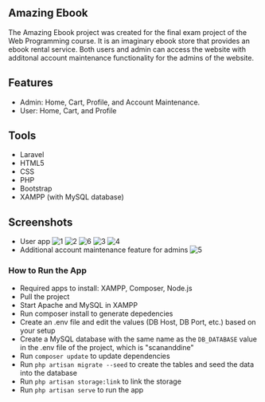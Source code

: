 ## Amazing Ebook

The Amazing Ebook project was created for the final exam project of the Web Programming course. It is an imaginary ebook store that provides an ebook rental service. Both users and admin can access the website with additonal account maintenance functionality for the admins of the website. 


## Features

- Admin: Home, Cart, Profile, and Account Maintenance.
- User: Home, Cart, and Profile


## Tools

- Laravel
- HTML5
- CSS
- PHP
- Bootstrap
- XAMPP (with MySQL database)


## Screenshots

- User app
![1](https://user-images.githubusercontent.com/79920236/170663331-e37cc21d-96ae-4e8f-bdf7-e579257490aa.png)
![2](https://user-images.githubusercontent.com/79920236/170663319-293be6d3-a7d5-4280-bf66-9d1d0a498527.png)
![6](https://user-images.githubusercontent.com/79920236/170663353-a99491d6-85e9-4698-99ff-d942953585ea.png)
![3](https://user-images.githubusercontent.com/79920236/170663381-96a78dbb-48a5-4a73-ab22-2b284ecc9508.png)
![4](https://user-images.githubusercontent.com/79920236/170663389-4e9d7806-955e-417d-8f4d-863c9643d024.png)
- Additional account maintenance feature for admins
![5](https://user-images.githubusercontent.com/79920236/170663376-9032a252-baf9-4685-900b-f12907de1d5b.png)


### How to Run the App

- Required apps to install: XAMPP, Composer, Node.js
- Pull the project
- Start Apache and MySQL in XAMPP
- Run composer install to generate depedencies
- Create an .env file and edit the values (DB Host, DB Port, etc.) based on your setup
- Create a MySQL database with the same name as the ```DB_DATABASE``` value in the .env file of the project, which is "scananddine"
- Run ```composer update``` to update dependencies
- Run ```php artisan migrate --seed``` to create the tables and seed the data into the database
- Run ```php artisan storage:link``` to link the storage
- Run ```php artisan serve``` to run the app
